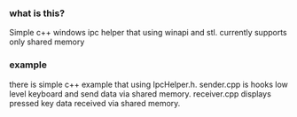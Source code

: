### what is this?
Simple c++ windows ipc helper that using winapi and stl. currently supports only shared memory
### example
there is simple c++ example that using IpcHelper.h. sender.cpp is hooks low level keyboard and send data via shared memory. receiver.cpp displays pressed key data received via shared memory.
